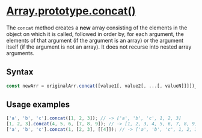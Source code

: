 # [Array.prototype.concat()](https://developer.mozilla.org/en-US/docs/Web/JavaScript/Reference/Global_Objects/Array/concat)

The `concat` method creates a **new** array consisting of the elements in the object on which it is called, followed in order by, for each argument, the elements of that argument (if the argument is an array) or the argument itself (if the argument is not an array). It does not recurse into nested array arguments.

## Syntax

```js
const newArr = originalArr.concat([value1[, value2[, ...[, valueN]]]])_
```

## Usage examples

```js
['a', 'b', 'c'].concat([1, 2, 3]); // -> ['a', 'b', 'c', 1, 2, 3]
[1, 2, 3].concat(4, 5, 6, [7, 8, 9]); // -> [1, 2, 3, 4, 5, 6, 7, 8, 9]
['a', 'b', 'c'].concat(1, [2, 3], [[4]]); // -> ['a', 'b', 'c', 1, 2, 3, [4]]
```

